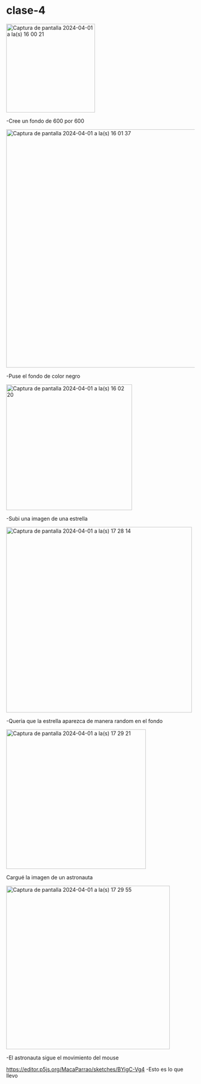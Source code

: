 # clase-4
<img width="237" alt="Captura de pantalla 2024-04-01 a la(s) 16 00 21" src="https://github.com/MacaParrao/dis9034-2024-1/assets/163044952/4d45db9e-b820-4242-b92e-00667118433d">

-Cree un fondo de 600 por 600 

<img width="637" alt="Captura de pantalla 2024-04-01 a la(s) 16 01 37" src="https://github.com/MacaParrao/dis9034-2024-1/assets/163044952/d92a7740-50ab-416b-bcb0-a3d90d15e3b7">

-Puse el fondo de color negro

<img width="336" alt="Captura de pantalla 2024-04-01 a la(s) 16 02 20" src="https://github.com/MacaParrao/dis9034-2024-1/assets/163044952/ffd4b2da-b45f-46a1-89df-efdddfcf3712">

-Subi una imagen de una estrella 

<img width="496" alt="Captura de pantalla 2024-04-01 a la(s) 17 28 14" src="https://github.com/MacaParrao/dis9034-2024-1/assets/163044952/ad82eb99-62fc-4904-9727-c8bab4a0c0bc">

-Queria que la estrella aparezca de manera random en el fondo

<img width="373" alt="Captura de pantalla 2024-04-01 a la(s) 17 29 21" src="https://github.com/MacaParrao/dis9034-2024-1/assets/163044952/1d7e47f8-61c6-43a4-9fb9-dcfd3cb61197">

Cargué la imagen de un astronauta

<img width="437" alt="Captura de pantalla 2024-04-01 a la(s) 17 29 55" src="https://github.com/MacaParrao/dis9034-2024-1/assets/163044952/5faef6b3-0466-46a8-abec-e4ace6b81b69">

-El astronauta sigue el movimiento del mouse

https://editor.p5js.org/MacaParrao/sketches/BYigC-Vg4
-Esto es lo que llevo




